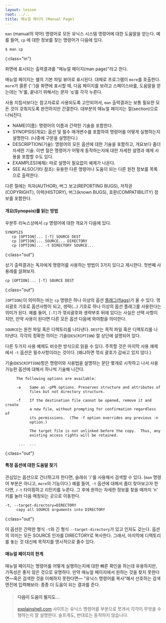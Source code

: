 ```yaml
---
layout: lesson
root: ../..
title: 매뉴얼 페이지 (Manual Page)
---
```


`man` (manual의 약어) 명령어로 모든 유닉스 시스템 명령어에 대한 도움말을 얻는다. 예를 들어, `cp` 에 대한 정보를 찾는 명령어가 다음에 있다.

~~~
$ man cp
~~~
{:class="in"}

화면에 표시되는 출력결과를 "매뉴얼 페이지(man page)"라고 한다.

매뉴얼 페이지는 쉘의 기본 파일 뷰어로 표시된다.
대체로 프로그램이 `more`를 호출한다. `more`가 콜론 (':')을 화면에 표시할 때, 다음 페이지를 보려고 스페이스바를, 도움말을 얻는데는 'h'를, 끝내기 위해서는 문자 'q'를 각각 누른다.

사용 지침서보다는 참고자료로 사용되도록 고안되어서,
`man` 출력결과는 보통 필요한 모든 것이 갖춰지도록 완전하지만 간결한다.
대부분의 매뉴얼 페이지는 절(section)으로 나눠진다.

*   NAME(이름):
    명령어의 이름과 간략한 기술을 포함한다.
*   SYNOPSIS(개요):
    옵션 및 필수 매개변수를 포함하여 명령어를 어떻게 실행하는지 설명한다.
    (나중에 구문을 설명한다.)
*   DESCRIPTION(기술):
    명령어의 모든 옵션에 대한 기술을 포함하고, 개요보다 좀더 자세한 기술.
    이번 절은 명령어가 어떻게 동작하는지에 대한 자세한 설명과 예제 사용을 포함할 수도 있다.
*   EXAMPLES(예제):
    따로 설명이 필요없이 예제가 나온다.
*   SEE ALSO(기타 참조):
    유용한 다른 명령어나 도움이 되는 다른 원천 정보를 목록으로 출력한다.

다른 절에는 저자(AUTHOR), 버그 보고(REPORTING BUGS), 저작권(COPYRIGHT), 이력(HISTORY), 버그(known BUGS), 호환(COMPATIBILITY) 정보를 포함한다.

#### 개요(Synopsis)를 읽는 방법

우분투 리눅스상에서 `cp` 명령어에 대한 개요가 다음에 있다.

~~~
SYNOPSIS
   cp [OPTION]... [-T] SOURCE DEST
   cp [OPTION]... SOURCE... DIRECTORY
   cp [OPTION]... -t DIRECTORY SOURCE...
~~~
{:class="out"}

상기 출력결과는 독자에게 명령어를 사용하는 방법이 3가지 있다고 제시한다. 첫번째 사용례를 살펴보자.

~~~
cp [OPTION]... [-T] SOURCE DEST
~~~
{:class="out"}

`[OPTION]`이 의미하는 바는 `cp` 명령은 하나 이상의 옵션 [플래그(flags)](../../gloss.html#command)가 올 수 있다. 꺾쇠괄호 기호로 옵션사항이 되고, 생략(...) 기호로 하나 이상의 옵션 플래그를 사용한다는 의미가 된다. 예를 들어, `[-T]`가 꺾쇠괄호와 생략부호 뒤에 있다는 사실은 선택 사항이지만, 만약 사용이 된다면 다른 모든 옵션 다음에 와야함을 의미한다.

`SOURCE`는 원천 파일 혹은 디렉토리를 나타낸다.
`DEST`는 목적 파일 혹은 디렉토리를 나타낸다.
각각의 정확한 의미는 기술(`DESCRIPTION`) 절 상단에 설명되어 있다.

다른 두가지 사용 예제도 비슷한 방식으로 읽을 수 있다.
주목할 것은 마지막 사용 예제에서
`-t` 옵션은 필수사항이라는 것이다. (왜냐하면 꺾쇠 괄호가 감싸고 있지 않다.)

기술(`DESCRIPTION`)항은 명령어와 사용법을 설명하는 문단 몇개로 시작하고 나서 사용가능한 옵션에 대해서 하나씩 기술해 나간다.

~~~
     The following options are available:

     -a    Same as -pPR options. Preserves structure and attributes of
           files but not directory structure.

     -f    If the destination file cannot be opened, remove it and create
           a new file, without prompting for confirmation regardless of
           its permissions.  (The -f option overrides any previous -n
           option.)

           The target file is not unlinked before the copy.  Thus, any
           existing access rights will be retained.

      ...  ...
~~~
{:class="out"}

#### 특정 옵션에 대한 도움말 찾기

관심있는 옵션으로 건너뛰고자 한다면, 슬래쉬 '/'를 사용해서 검색할 수 있다. (`man` 명령어 부분은 아니고, `more`의 기능이다.) 예를 들어, `-t` 옵션에 대해서 좀더 찾아보고자 한다면, `/-t` 타이핑하고 리턴키를 누른다.
그 후에 원하는 자세한 정보를 찾을 때까지 'n' 키를 눌러 다음 매칭되는 곳으로 이동한다. 

~~~
-t, --target-directory=DIRECTORY
     copy all SOURCE arguments into DIRECTORY
~~~
{:class="out"}

이 옵션은 간략한 형식 `-t`와 긴 형식 `--target-directory`가 있고 인자도 갖는다.
옵션의 의미는 모든 SOURCE 인자를 DIRECTORY로 복사한다. 그래서, 마지막에 디렉토리를 놓는 것 대신에 목적지를 명시적으로 줄수 있다.

#### 매뉴얼 페이지의 한계

매뉴얼 페이지는 명령어를 어떻게 실행하는지에 대한 빠른 확인을 하는데 유용하지만, 가독성은 좋지 않은 것으로 유명하다.
만약 매뉴얼 페이지에서 원하는 것을 찾지 못한다면&mdash;혹은 검색한 것을 이해하지 못한다면&mdash;
"유닉스 명령어를 복사"해서 선호하는 검색엔진에 입력해보라: 종종 더 도움이 되는 결과를 준다.

> #### 다음이 도움이 될지도...
>
> [explainshell.com](http://explainshell.com/) 사이트는 유닉스 명령어를 부분으로 쪼개서 각각이 무엇을 
> 수행하는지 잘 설명한다. 
> 슬프게도, 반대로는 동작하지 않습니다. 
